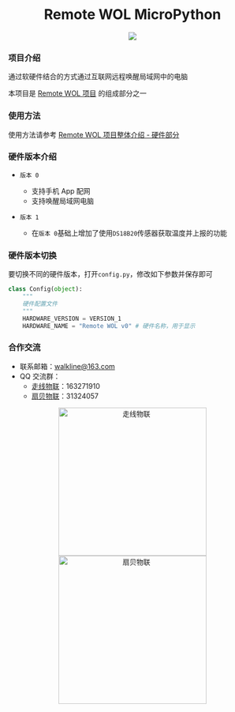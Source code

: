 <h1 align="center">Remote WOL MicroPython</h1>

<p align="center"><img src="https://img.shields.io/badge/Licence-MIT-green.svg?style=for-the-badge" /></p>

### 项目介绍

通过软硬件结合的方式通过互联网远程唤醒局域网中的电脑

本项目是 [Remote WOL 项目](https://gitee.com/walkline/remote-wol) 的组成部分之一

### 使用方法

使用方法请参考 [Remote WOL 项目整体介绍 - 硬件部分](https://gitee.com/walkline/remote-wol#%E7%A1%AC%E4%BB%B6%E9%83%A8%E5%88%86)

### 硬件版本介绍

* `版本 0`
	* 支持手机 App 配网
	* 支持唤醒局域网电脑

* `版本 1`
	* 在`版本 0`基础上增加了使用`DS18B20`传感器获取温度并上报的功能

### 硬件版本切换

要切换不同的硬件版本，打开`config.py`，修改如下参数并保存即可

```python
class Config(object):
    """
    硬件配置文件
    """
    HARDWARE_VERSION = VERSION_1
    HARDWARE_NAME = "Remote WOL v0" # 硬件名称，用于显示
```

### 合作交流

* 联系邮箱：<walkline@163.com>
* QQ 交流群：
    * [走线物联](https://jq.qq.com/?_wv=1027&k=xtPoHgwL)：163271910
    * [扇贝物联](https://jq.qq.com/?_wv=1027&k=yp4FrpWh)：31324057

<p align="center"><img src="https://gitee.com/walkline/WeatherStation/raw/docs/images/qrcode_walkline.png" width="300px" alt="走线物联"><img src="https://gitee.com/walkline/WeatherStation/raw/docs/images/qrcode_bigiot.png" width="300px" alt="扇贝物联"></p>
